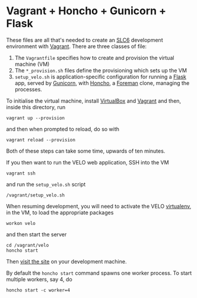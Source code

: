Vagrant + Honcho + Gunicorn + Flask
====================================

These files are all that's needed to create an [SLC6](https://www.scientificlinux.org/) development environment with [Vagrant](http://www.vagrantup.com/).
There are three classes of file:

1. The `Vagrantfile` specifies how to create and provision the virtual machine (VM)
2. The `*_provision.sh` files define the provisioning which sets up the VM
3. `setup_velo.sh` is application-specific configuration for running a [Flask](http://flask.pocoo.org/) app, served by [Gunicorn](http://gunicorn.org/), with [Honcho](https://github.com/nickstenning/honcho), a [Foreman](https://github.com/ddollar/foreman) clone, managing the processes.

To initialise the virtual machine, install [VirtualBox](https://www.virtualbox.org/) and [Vagrant](http://docs.vagrantup.com/v2/installation/index.html) and then, inside this directory, run

    vagrant up --provision

and then when prompted to reload, do so with

    vagrant reload --provision

Both of these steps can take some time, upwards of ten minutes.

If you then want to run the VELO web application, SSH into the VM

    vagrant ssh

and run the `setup_velo.sh` script

    /vagrant/setup_velo.sh

When resuming development, you will need to activate the VELO [virtualenv](http://www.virtualenv.org/), in the VM, to load the appropriate packages 

    workon velo

and then start the server

    cd /vagrant/velo
    honcho start

Then [visit the site](http://localhost:5000/) on your development machine.

By default the `honcho start` command spawns one worker process.
To start multiple workers, say 4, do

    honcho start -c worker=4

